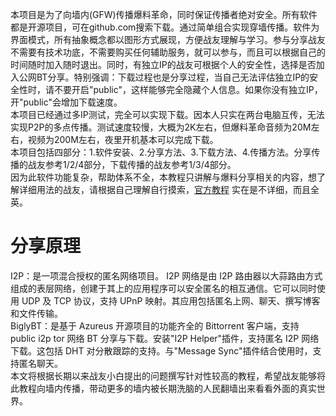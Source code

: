 本项目是为了向墙内(GFW)传播爆料革命，同时保证传播者绝对安全。所有软件都是开源项目，可在github.com搜索下载。通过简单组合实现穿墙传播。软件为界面模式，所有抽象概念都以图形方式展现，方便战友理解与学习。参与分享战友不需要有技术功底，不需要购买任何辅助服务，就可以参与，而且可以根据自己的时间随时加入随时退出。同时，有独立IP的战友可根据个人的安全性，选择是否加入公网BT分享。特别强调：下载过程也是分享过程，当自己无法评估独立IP的安全性时，请不要开启"public"，这样能够完全隐藏个人信息。如果你没有独立IP，开"public"会增加下载速度。  
本项目已经通过多IP测试，完全可以实现下载。因本人只实在两台电脑互传，无法实现P2P的多点传播。测试速度较慢，大概为2K左右，但爆料革命音频为20M左右，视频为200M左右，夜里开机基本可以完成下载。  
本项目包括四部分：1.软件安装、2.分享方法、3.下载方法、4.传播方法。分享传播的战友参考1/2/4部分，下载传播的战友参考1/3/4部分。  
因为此软件功能复杂，帮助体系不全，本教程只讲解与爆料分享相关的内容，想了解详细用法的战友，请根据自己理解自行摸索，[官方教程](https://github.com/BiglySoftware/BiglyBT/wiki) 实在是不详细，而且全英。  
# 分享原理 #  
I2P：是一项混合授权的匿名网络项目。 I2P 网络是由 I2P 路由器以大蒜路由方式组成的表层网络，创建于其上的应用程序可以安全匿名的相互通信。它可以同时使用 UDP 及 TCP 协议，支持 UPnP 映射。其应用包括匿名上网、聊天、撰写博客和文件传输。  
BiglyBT：是基于 Azureus 开源项目的功能齐全的 Bittorrent 客户端，支持 public i2p tor 网络 BT 分享与下载。安装"I2P Helper"插件，支持匿名 I2P 网络下载。这包括 DHT 对分散跟踪的支持。与"Message Sync"插件结合使用时，支持匿名聊天。  
本文将根据长期以来战友小白提出的问题撰写针对性较高的教程，希望战友能够将此教程向墙内传播，带动更多的墙内被长期洗脑的人民翻墙出来看看外面的真实世界。  
